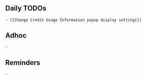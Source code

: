 ## Daily TODOs
	- [[Change Credit Usage Information popup display settings]]
## Adhoc
	-
## Reminders
	-